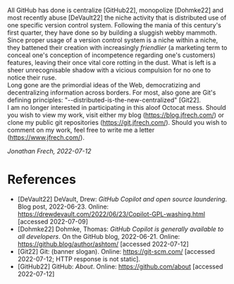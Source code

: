 All GitHub has done is centralize \[GitHub22\], monopolize \[Dohmke22\] and most recently abuse \[DeVault22\] the niche activity that is distributed use of one specific version control system. Following the mania of this century's first quarter, they have done so by building a sluggish webby mammoth. Since proper usage of a version control system is a niche within a niche, they battened their creation with increasingly *friendlier* (a marketing term to conceal one's conception of incompetence regarding one's customers) features, leaving their once vital core rotting in the dust. What is left is a sheer unrecognisable shadow with a vicious compulsion for no one to notice their ruse.  
Long gone are the primordial ideas of the Web, democratizing and decentralizing information across borders. For most, also gone are Git's defining principles: "--distributed-is-the-new-centralized" \[Git22\].  
I am no longer interested in participating in this aloof Octocat mess. Should you wish to view my work, visit either my blog (https://blog.jfrech.com/) or clone my public git repositories (https://git.jfrech.com/). Should you wish to comment on my work, feel free to write me a letter (https://www.jfrech.com/).

*Jonathan Frech, 2022-07-12*

# References
* \[DeVault22\] DeVault, Drew: *GitHub Copilot and open source laundering*. Blog post, 2022-06-23. Online: https://drewdevault.com/2022/06/23/Copilot-GPL-washing.html \[accessed 2022-07-09\]
* \[Dohmke22\] Dohmke, Thomas: *GitHub Copilot is generally available to all developers*. On the GitHub blog, 2022-06-21. Online: https://github.blog/author/ashtom/ \[accessed 2022-07-12\]
* \[Git22\] Git: (banner slogan). Online: https://git-scm.com/ \[accessed 2022-07-12; HTTP response is not static\].
* \[GitHub22\] GitHub: *About*. Online: https://github.com/about \[accessed 2022-07-12\]
